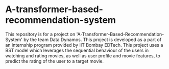 # A-transformer-based-recommendation-system
This repository is for a project on 'A-Transformer-Based-Recommendation-System' by the team Data Dynamos. This project is developed as a part of an internship program provided by IIT Bombay EDTech. This project uses a BST model which leverages the sequential behaviour of the users in watching and rating movies, as well as user profile and movie features, to predict the rating of the user to a target movie.    

